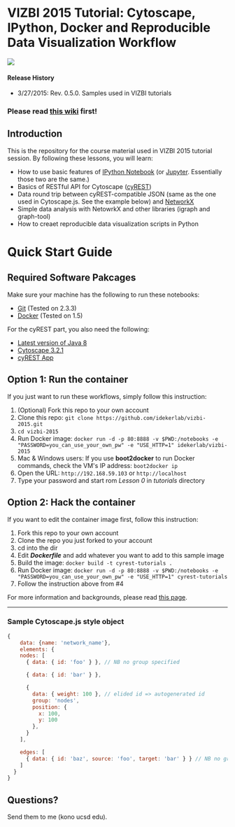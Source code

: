 # VIZBI 2015 Tutorial: Cytoscape, IPython, Docker and Reproducible Data Visualization Workflow

![](http://cl.ly/aPzx/duet1.jpg)

#### Release History
* 3/27/2015: Rev. 0.5.0.  Samples used in VIZBI tutorials

### Please read [this wiki](https://github.com/idekerlab/cyREST/wiki/VIZBI-2015-Tutorial) first!

## Introduction
This is the repository for the course material used in VIZBI 2015 tutorial session.  By following these lessons, you will learn:

* How to use basic features of [IPython Notebook](http://ipython.org/notebook.html) (or [Jupyter](http://jupyter.org/).  Essentially those two are the same.)
* Basics of RESTful API for Cytoscape ([cyREST](http://apps.cytoscape.org/apps/cyrest))
* Data round trip between cyREST-compatible JSON (same as the one used in Cytoscape.js. See the example below) and [NetworkX](https://networkx.github.io/)
* Simple data analysis with NetowrkX and other libraries (igraph and graph-tool)
* How to creaet reproducible data visualization scripts in Python 

# Quick Start Guide

## Required Software Pakcages
Make sure your machine has the following to run these notebooks:

* [Git](http://git-scm.com/) (Tested on 2.3.3)
* [Docker](https://www.docker.com/) (Tested on 1.5)

For the cyREST part, you also need the following:

* [Latest version of Java 8](http://www.oracle.com/technetwork/java/javase/downloads/jdk8-downloads-2133151.html)
* [Cytoscape 3.2.1](http://www.cytoscape.org/download.php)
* [cyREST App](http://apps.cytoscape.org/apps/cyrest)

## Option 1: Run the container
If you just want to run these workflows, simply follow this instruction:

1. (Optional) Fork this repo to your own account
1. Clone this repo: ```git clone https://github.com/idekerlab/vizbi-2015.git```
1. ```cd vizbi-2015```
1. Run Docker image:
	```docker run -d -p 80:8888 -v $PWD:/notebooks -e "PASSWORD=you_can_use_your_own_pw" -e "USE_HTTP=1" idekerlab/vizbi-2015```
1. Mac & Windows users: If you use __boot2docker__ to run Docker commands, check the VM's IP address: ```boot2docker ip```
1. Open the URL: ```http://192.168.59.103``` or ```http://localhost```
1. Type your password and start rom _Lesson 0_ in _tutorials_ directory


## Option 2: Hack the container
If you want to edit the container image first, follow this instruction:

1. Fork this repo to your own account
1. Clone the repo you just forked to your account
1. cd into the dir
1. Edit ___Dockerfile___ and add whatever you want to add to this sample image
1. Build the image: ```docker build -t cyrest-tutorials .```
1. Run Docker image:
	```docker run -d -p 80:8888 -v $PWD:/notebooks -e "PASSWORD=you_can_use_your_own_pw" -e "USE_HTTP=1" cyrest-tutorials```
1. Follow the instruction above from #4


For more information and backgrounds, please read [this page](https://github.com/idekerlab/cyREST/wiki/VIZBI-2015-Tutorial).

----

### Sample Cytoscape.js style object
```javascript
{
	data: {name: 'network_name'},
	elements: {
    nodes: [
      { data: { id: 'foo' } }, // NB no group specified

      { data: { id: 'bar' } },

      {
        data: { weight: 100 }, // elided id => autogenerated id 
        group: 'nodes',
        position: {
          x: 100,
          y: 100
        },
      }
    ],

    edges: [
      { data: { id: 'baz', source: 'foo', target: 'bar' } } // NB no group specified
    ]
  }
}
```

## Questions?
Send them to me (kono ucsd edu).